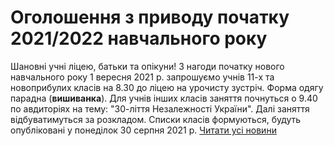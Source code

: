 # Оголошення з приводу початку 2021/2022 навчального року
Шановні учні ліцею, батьки та опікуни!
З нагоди початку нового навчального року 1 вересня 2021 р. запрошуємо учнів 11-х та новоприбулих класів на 8.30 до ліцею на урочисту зустріч. Форма одягу парадна (**вишиванка**).
Для учнів інших класів заняття почнуться о 9.40 по авдиторіях на тему: "30-ліття Незалежності України".
Далі заняття відбуватимуться за розкладом.
Списки класів формуються, будуть опубліковані у понеділок 30 серпня 2021 р.
[Читати усі новини](/news)

